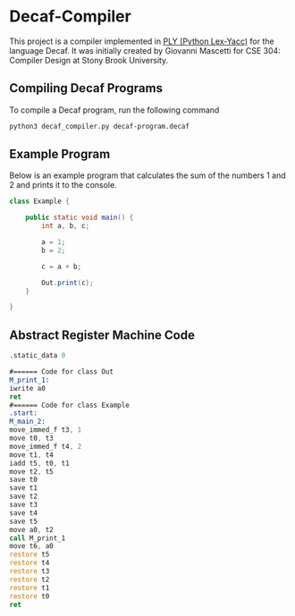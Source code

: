 # Decaf-Compiler

This project is a compiler implemented in  [PLY (Python Lex-Yacc)](https://github.com/dabeaz/ply) for the language Decaf. It was initially created by Giovanni Mascetti for CSE 304: Compiler Design at Stony Brook University.


## Compiling Decaf Programs

To compile a Decaf program, run the following command

```sh
python3 decaf_compiler.py decaf-program.decaf
```

## Example Program

Below is an example program that calculates the sum of the numbers 1 and 2 and prints it to the console.

```java
class Example {

    public static void main() {
        int a, b, c;

        a = 1;
        b = 2;

        c = a + b;

        Out.print(c);
    }

}
```

## Abstract Register Machine Code

```asm
.static_data 0

#====== Code for class Out
M_print_1:
iwrite a0                                         
ret                                               
#====== Code for class Example
.start:
M_main_2:
move_immed_f t3, 1
move t0, t3
move_immed_f t4, 2
move t1, t4
iadd t5, t0, t1
move t2, t5
save t0 
save t1
save t2
save t3
save t4
save t5
move a0, t2
call M_print_1
move t6, a0
restore t5
restore t4
restore t3
restore t2
restore t1
restore t0
ret
```
